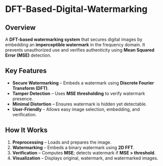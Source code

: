 # DFT-Based-Digital-Watermarking
## **Overview**  
A **DFT-based watermarking system** that secures digital images by embedding an **imperceptible watermark** in the frequency domain. It prevents unauthorized use and verifies authenticity using **Mean Squared Error (MSE)** detection.  

## **Key Features**  
- **Secure Watermarking** – Embeds a watermark using **Discrete Fourier Transform (DFT)**.  
- **Tamper Detection** – Uses **MSE thresholding** to verify watermark presence.  
- **Minimal Distortion** – Ensures watermark is hidden yet detectable.  
- **User-Friendly** – Allows easy image selection, embedding, and verification.  

## **How It Works**  
1. **Preprocessing** – Loads and prepares the image.  
2. **Watermarking** – Embeds a binary watermark using **2D FFT**.  
3. **Verification** – Computes **MSE**; detects watermark if **MSE > threshold**.  
4. **Visualization** – Displays original, watermark, and watermarked images.  

